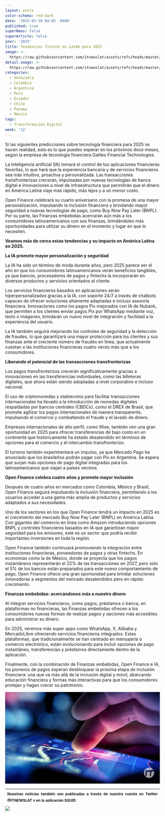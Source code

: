 ```yaml
---
layout: posts
color-schema: red-dark
date: '2025-03-10 04:05 -0400'
published: true
superNews: false
superArticle: false
year: '2025'
title: Tendencias fintech en LatAm para 2025
image: >-
  https://raw.githubusercontent.com/itnewslat/assets/refs/heads/master/img/540x320/Inteligencia-Artificial-IA-p.jpg
detail-image: >-
  https://raw.githubusercontent.com/itnewslat/assets/refs/heads/master/img/1024x680/Inteligencia-Artificial-IA-g.jpg
categories:
  - Venezuela
  - Colombia
  - Argentina
  - Perú
  - Ecuador
  - Chile
  - Panama
  - Mexico
tags:
  - Transformación Digital
week: '12'
---
```

Si las siguientes predicciones sobre tecnología financiera para 2025 se hacen realidad, esto es lo que puedes esperar en los próximos doce meses, según la empresa de tecnología financiera Galileo Financial Technologies.

La inteligencia artificial (IA) tomará el control de tus aplicaciones financieras favoritas, lo que hará que la experiencia bancaria y de servicios financieros sea más intuitiva, proactiva y personalizada. Las transacciones transfronterizas crecerán, impulsadas por nuevas tecnologías de banca digital e innovaciones a nivel de infraestructura que permitirán que el dinero en América Latina viaje más rápido, más lejos y a un menor costo. 

Open Finance celebrará su cuarto aniversario con la promesa de una mayor personalización, impulsando la inclusión financiera y brindando mayor seguridad a nuevas tecnologías de pago, como Buy Now Pay Later (BNPL). Por su parte, las Finanzas embebidas acercarán aún más a los consumidores latinoamericanos con sus finanzas, brindándoles más oportunidades para utilizar su dinero en el momento y lugar en que lo necesiten.

**Veamos más de cerca estas tendencias y su impacto en América Latina en 2025.**

**La IA promete mayor personalización y seguridad**

La IA ha sido un término de moda durante años, pero 2025 parece ser el año en que los consumidores latinoamericanos verán beneficios tangibles, ya que bancos, procesadores de pagos y fintechs la incorporarán en diversos productos y servicios orientados al cliente.

Los servicios financieros basados en aplicaciones serán hiperpersonalizados gracias a la IA, con soporte 24/7 a través de chatbots capaces de ofrecer soluciones altamente adaptadas e incluso asesoría financiera. Innovaciones como los pagos Pix mejorados con IA de Nubank, que permiten a los clientes enviar pagos Pix por WhatsApp mediante voz, texto o imágenes, brindarán un nuevo nivel de integración y facilidad a la experiencia del usuario.

La IA también seguirá mejorando los controles de seguridad y la detección de fraudes, lo que garantizará una mayor protección para los clientes y sus finanzas ante el creciente número de fraudes en línea, que actualmente cuestan a las instituciones financieras cuatro veces más que a los consumidores.

**Liberando el potencial de las transacciones transfronterizas**

Los pagos transfronterizos crecerán significativamente gracias a innovaciones en las transferencias individuales, como las billeteras digitales, que ahora están siendo adoptadas a nivel corporativo e incluso nacional.

El uso de criptomonedas y stablecoins para facilitar transacciones internacionales ha llevado a la introducción de monedas digitales respaldadas por bancos centrales (CBDCs), como el DREX de Brasil, que promete agilizar los pagos internacionales de manera transparente, impulsando el comercio y combatiendo el fraude y el lavado de dinero.

Empresas internacionales de alto perfil, como Wise, también ven una gran oportunidad en 2025 para ofrecer transferencias de bajo costo en un continente que históricamente ha estado desatendido en términos de opciones para el comercio y el intercambio transfronterizo.

El turismo también experimentará un impulso, ya que Mercado Pago ha anunciado que los brasileños podrán pagar con Pix en Argentina. Se espera que surjan más opciones de pago digital integradas para los latinoamericanos que viajan a países vecinos.

**Open Finance celebra cuatro años y promete mayor inclusión**

Después de cuatro años en mercados como Colombia, México y Brasil, Open Finance seguirá impulsando la inclusión financiera, permitiendo a los usuarios acceder a una gama más amplia de productos y servicios adaptados a sus necesidades.

Uno de los sectores en los que Open Finance tendrá un impacto en 2025 es el crecimiento del mercado Buy Now Pay Later (BNPL) en América Latina. Con gigantes del comercio en línea como Amazon introduciendo opciones BNPL y controles financieros basados en IA que garantizan mayor seguridad para los emisores, este es un sector que podría recibir importantes inversiones en toda la región.

Open Finance también continuará promoviendo la integración entre instituciones financieras, proveedores de pagos y otras fintechs. En economías como la de México, donde se proyecta que los pagos instantáneos representarán el 22% de las transacciones en 2027, pero solo el 5% de los bancos están preparados para este nuevo comportamiento de pago, Open Finance ofrece una gran oportunidad para brindar soluciones innovadoras a segmentos del mercado desatendidos pero en rápido crecimiento.

**Finanzas embebidas: acercándonos más a nuestro dinero**

Al integrar servicios financieros, como pagos, préstamos o banca, en plataformas no financieras, las Finanzas embebidas ofrecen a los consumidores nuevas formas de realizar pagos y opciones más accesibles para administrar su dinero.

En 2025, veremos más super apps como WhatsApp, X, Alibaba y MercadoLibre ofreciendo servicios financieros integrados. Estas plataformas, que tradicionalmente se han centrado en mensajería o comercio electrónico, están evolucionando para incluir opciones de pago instantáneo, transferencias y préstamos directamente dentro de la aplicación.

Finalmente, con la combinación de Finanzas embebidas, Open Finance e IA, los pioneros de pagos esperan desbloquear la próxima etapa de inclusión financiera: una que va más allá de la inclusión digital y móvil, abarcando educación financiera y formas más interactivas para que los consumidores protejan y hagan crecer su patrimonio.

![](https://raw.githubusercontent.com/itnewslat/assets/refs/heads/master/img/540x320/Inteligencia-Artificial-IA-p.jpg)

<table style="height: 42px;" width="569">
<tbody>
<tr>
<td style="text-align: justify;"><sub><strong>Nuestras noticias también son publicadas a través de nuestra cuenta en Twitter <a href="https://twitter.com/itnewslat?lang=es">@ITNEWSLAT</a> y en la aplicación <a href="https://squidapp.co/en/">SQUID</a></strong></sub></td>
</tr>
</tbody>
</table>

<img src="https://tracker.metricool.com/c3po.jpg?hash=56f88a41e39ab42c063cc51676587a04"/>